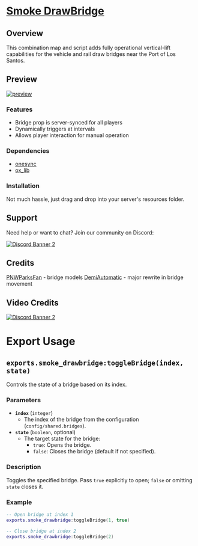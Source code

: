 # [Smoke DrawBridge](https://forum.cfx.re/t/map-script-functional-lift-bridges-at-port/5307670)
## Overview
This combination map and script adds fully operational vertical-lift capabilities for the vehicle and rail draw bridges near the Port of Los Santos. 

## Preview
[![preview](https://cdn.discordapp.com/attachments/1048474430319370260/1341721971674710057/SSSS.jpg?ex=67b70776&is=67b5b5f6&hm=394729c1e6f8446de41be2ea832dbd463727b78fd42b838312324628475adc2b&)](https://youtu.be/F9RSTJJ-MkA?si=BhVEXrFCTQivnxY-)
### Features
- Bridge prop is server-synced for all players 
- Dynamically triggers at intervals
- Allows player interaction for manual operation

### Dependencies
- [onesync](https://docs.fivem.net/docs/scripting-reference/onesync/)
- [ox_lib](https://github.com/overextended/ox_lib/releases)

### Installation
Not much hassle, just drag and drop into your server's resources folder.

## Support
Need help or want to chat? Join our community on Discord: 

[![Discord Banner 2](https://discord.com/api/guilds/1166449313824653393/widget.png?style=banner3)](https://discord.gg/HDvgpMEKjX)

## Credits
[PNWParksFan](https://parksmods.com/donate/) - bridge models
[DemiAutomatic](https://github.com/DemiAutomatic) - major rewrite in bridge movement

## Video Credits
[![Discord Banner 2](https://discord.com/api/guilds/1341623000579051520/widget.png?style=banner2)](https://discord.gg/U9y5DAxwH3)


# Export Usage

## `exports.smoke_drawbridge:toggleBridge(index, state)`

Controls the state of a bridge based on its index.

### Parameters
- **`index`** (`integer`)
  - The index of the bridge from the configuration (`config/shared.bridges`).
- **`state`** (`boolean`, optional)
  - The target state for the bridge:
    - `true`: Opens the bridge.
    - `false`: Closes the bridge (default if not specified).

### Description

Toggles the specified bridge. Pass `true` explicitly to open; `false` or omitting `state` closes it.

### Example
```lua
-- Open bridge at index 1
exports.smoke_drawbridge:toggleBridge(1, true)

-- Close bridge at index 2
exports.smoke_drawbridge:toggleBridge(2)
```
